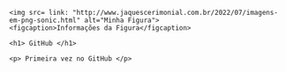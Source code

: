 <html>
  <body>

    <img src= link: "http://www.jaquescerimonial.com.br/2022/07/imagens-em-png-sonic.html" alt="Minha Figura">
    <figcaption>Informações da Figura</figcaption> 
    
    <h1> GitHub </h1>

    <p> Primeira vez no GitHub </p>
    
  </body>
</html>
